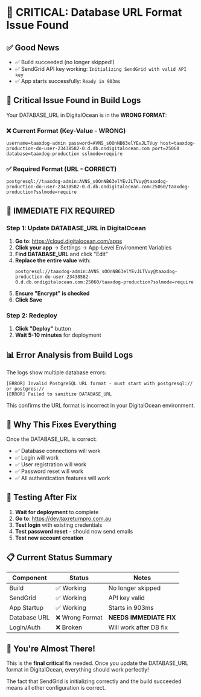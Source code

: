# 🚨 CRITICAL: Database URL Format Issue Found

## ✅ **Good News**

- ✅ Build succeeded (no longer skipped!)
- ✅ SendGrid API key working: `Initializing SendGrid with valid API key`
- ✅ App starts successfully: `Ready in 903ms`

## 🚨 **Critical Issue Found in Build Logs**

Your DATABASE_URL in DigitalOcean is in the **WRONG FORMAT**:

### ❌ **Current Format** (Key-Value - WRONG)

```
username=taaxdog-admin password=AVNS_sOOnNB63elYEvJLTVuy host=taaxdog-production-do-user-23438582-0.d.db.ondigitalocean.com port=25060 database=taaxdog-production sslmode=require
```

### ✅ **Required Format** (URL - CORRECT)

```
postgresql://taaxdog-admin:AVNS_sOOnNB63elYEvJLTVuy@taaxdog-production-do-user-23438582-0.d.db.ondigitalocean.com:25060/taaxdog-production?sslmode=require
```

## 🔧 **IMMEDIATE FIX REQUIRED**

### Step 1: Update DATABASE_URL in DigitalOcean

1. **Go to**: https://cloud.digitalocean.com/apps
2. **Click your app** → Settings → App-Level Environment Variables
3. **Find DATABASE_URL** and click "Edit"
4. **Replace the entire value** with:
   ```
   postgresql://taaxdog-admin:AVNS_sOOnNB63elYEvJLTVuy@taaxdog-production-do-user-23438582-0.d.db.ondigitalocean.com:25060/taaxdog-production?sslmode=require
   ```
5. **Ensure "Encrypt" is checked**
6. **Click Save**

### Step 2: Redeploy

1. **Click "Deploy"** button
2. **Wait 5-10 minutes** for deployment

## 📊 **Error Analysis from Build Logs**

The logs show multiple database errors:

```
[ERROR] Invalid PostgreSQL URL format - must start with postgresql:// or postgres://
[ERROR] Failed to sanitize DATABASE_URL
```

This confirms the URL format is incorrect in your DigitalOcean environment.

## 🎯 **Why This Fixes Everything**

Once the DATABASE_URL is correct:

- ✅ Database connections will work
- ✅ Login will work
- ✅ User registration will work
- ✅ Password reset will work
- ✅ All authentication features will work

## 🧪 **Testing After Fix**

1. **Wait for deployment** to complete
2. **Go to**: https://dev.taxreturnpro.com.au
3. **Test login** with existing credentials
4. **Test password reset** - should now send emails
5. **Test new account creation**

## 📋 **Current Status Summary**

| Component    | Status          | Notes                   |
| ------------ | --------------- | ----------------------- |
| Build        | ✅ Working      | No longer skipped       |
| SendGrid     | ✅ Working      | API key valid           |
| App Startup  | ✅ Working      | Starts in 903ms         |
| Database URL | ❌ Wrong Format | **NEEDS IMMEDIATE FIX** |
| Login/Auth   | ❌ Broken       | Will work after DB fix  |

## 🚀 **You're Almost There!**

This is the **final critical fix** needed. Once you update the DATABASE_URL
format in DigitalOcean, everything should work perfectly!

The fact that SendGrid is initializing correctly and the build succeeded means
all other configuration is correct.
